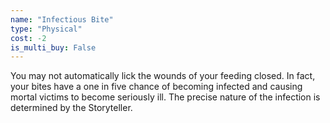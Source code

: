 ```yaml
---
name: "Infectious Bite"
type: "Physical"
cost: -2
is_multi_buy: False
---
```


You may not automatically lick the wounds of your feeding closed. In fact, your bites have a one in five chance of becoming infected and causing mortal victims to become seriously ill. The precise nature of the infection is determined by the Storyteller.